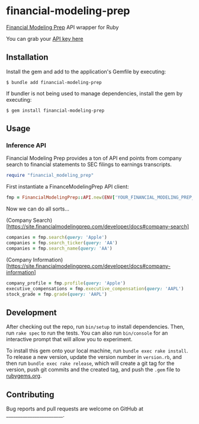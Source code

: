 # financial-modeling-prep 

[Financial Modeling Prep](https://site.financialmodelingprep.com/developer/docs) API wrapper for Ruby

You can grab your [API key here](https://site.financialmodelingprep.com/developer/docs/dashboard)

## Installation

Install the gem and add to the application's Gemfile by executing:

```
$ bundle add financial-modeling-prep
```

If bundler is not being used to manage dependencies, install the gem by executing:

```
$ gem install financial-modeling-prep 
```

## Usage


### Inference API

Financial Modeling Prep provides a ton of API end points from company search to financial statements to SEC filings to earnings transcripts. 

```ruby
require "financial_modeling_prep"
```

First instantiate a FinanceModelingPrep API client:

```ruby
fmp = FinancialModelingPrep::API.new(ENV['YOUR_FINANCIAL_MODELING_PREP_TOKEN'])
```

Now we can do all sorts...

(Company Search)[https://site.financialmodelingprep.com/developer/docs#company-search]

```ruby
companies = fmp.search(query: 'Apple')
companies = fmp.search_ticker(query: 'AA')
companies = fmp.search_name(query: 'AA')
```

(Company Information)[https://site.financialmodelingprep.com/developer/docs#company-information]

```ruby
company_profile = fmp.profile(query: 'Apple')
executive_compensations = fmp.executive_compensation(query: 'AAPL')
stock_grade = fmp.grade(query: 'AAPL')
```


## Development

After checking out the repo, run `bin/setup` to install dependencies. Then, run `rake spec` to run the tests. You can also run `bin/console` for an interactive prompt that will allow you to experiment.

To install this gem onto your local machine, run `bundle exec rake install`. To release a new version, update the version number in `version.rb`, and then run `bundle exec rake release`, which will create a git tag for the version, push git commits and the created tag, and push the `.gem` file to [rubygems.org](https://rubygems.org).

## Contributing

Bug reports and pull requests are welcome on GitHub at ________________________. 